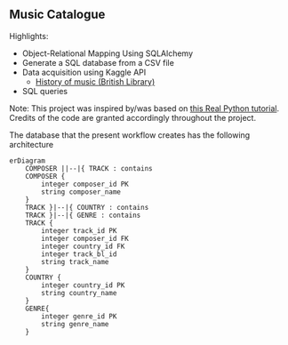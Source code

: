 ## **Music Catalogue**

Highlights:
- Object-Relational Mapping Using SQLAlchemy
- Generate a SQL database from a CSV file
- Data acquisition using Kaggle API
    - [History of music (British Library)](https://www.kaggle.com/datasets/peacehegemony/history-of-music-bnb)
- SQL queries

Note: This project was inspired by/was based on [this Real Python tutorial](https://realpython.com/python-sqlite-sqlalchemy/#working-with-sqlalchemy-and-python-objects). Credits of the code are granted accordingly throughout the project.

The database that the present workflow creates has the following architecture

```mermaid
erDiagram
    COMPOSER ||--|{ TRACK : contains
    COMPOSER {
        integer composer_id PK
        string composer_name
    }
    TRACK }|--|{ COUNTRY : contains
    TRACK }|--|{ GENRE : contains
    TRACK {
        integer track_id PK
        integer composer_id FK
        integer country_id FK
        integer track_bl_id
        string track_name
    }
    COUNTRY {
        integer country_id PK
        string country_name
    }
    GENRE{
        integer genre_id PK
        string genre_name
    }

```
